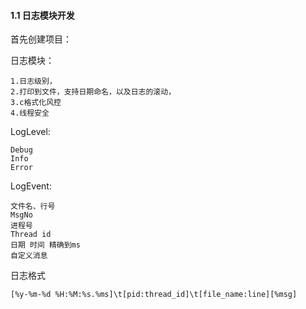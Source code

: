 #### 1.1 日志模块开发
首先创建项目：

日志模块：
```
1.日志级别，
2.打印到文件，支持日期命名，以及日志的滚动，
3.c格式化风控
4.线程安全
```

LogLevel:
```
Debug
Info
Error
```

LogEvent:
```
文件名、行号
MsgNo
进程号
Thread id
日期 时间 精确到ms
自定义消息
```

日志格式
```
[%y-%m-%d %H:%M:%s.%ms]\t[pid:thread_id]\t[file_name:line][%msg]
```
